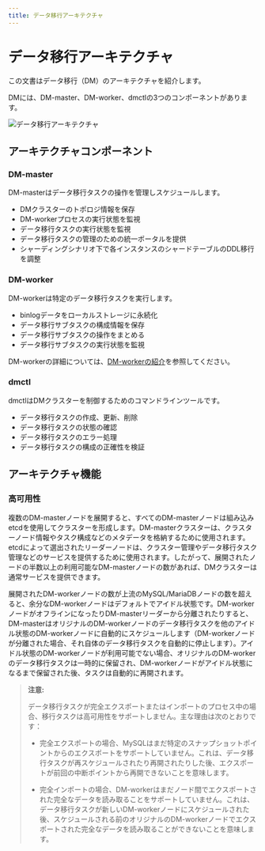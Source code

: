 ```yaml
---
title: データ移行アーキテクチャ
---
```


# データ移行アーキテクチャ

この文書はデータ移行（DM）のアーキテクチャを紹介します。

DMには、DM-master、DM-worker、dmctlの3つのコンポーネントがあります。

![データ移行アーキテクチャ](/media/dm/dm-architecture-2.0.png)

## アーキテクチャコンポーネント

### DM-master

DM-masterはデータ移行タスクの操作を管理しスケジュールします。

- DMクラスターのトポロジ情報を保存
- DM-workerプロセスの実行状態を監視
- データ移行タスクの実行状態を監視
- データ移行タスクの管理のための統一ポータルを提供
- シャーディングシナリオ下で各インスタンスのシャードテーブルのDDL移行を調整

### DM-worker

DM-workerは特定のデータ移行タスクを実行します。

- binlogデータをローカルストレージに永続化
- データ移行サブタスクの構成情報を保存
- データ移行サブタスクの操作をまとめる
- データ移行サブタスクの実行状態を監視

DM-workerの詳細については、[DM-workerの紹介](/dm/dm-worker-intro.md)を参照してください。

### dmctl

dmctlはDMクラスターを制御するためのコマンドラインツールです。

- データ移行タスクの作成、更新、削除
- データ移行タスクの状態の確認
- データ移行タスクのエラー処理
- データ移行タスクの構成の正確性を検証

## アーキテクチャ機能

### 高可用性

複数のDM-masterノードを展開すると、すべてのDM-masterノードは組み込みetcdを使用してクラスターを形成します。DM-masterクラスターは、クラスターノード情報やタスク構成などのメタデータを格納するために使用されます。etcdによって選出されたリーダーノードは、クラスター管理やデータ移行タスク管理などのサービスを提供するために使用されます。したがって、展開されたノードの半数以上の利用可能なDM-masterノードの数があれば、DMクラスターは通常サービスを提供できます。

展開されたDM-workerノードの数が上流のMySQL/MariaDBノードの数を超えると、余分なDM-workerノードはデフォルトでアイドル状態です。DM-workerノードがオフラインになったりDM-masterリーダーから分離されたりすると、DM-masterはオリジナルのDM-workerノードのデータ移行タスクを他のアイドル状態のDM-workerノードに自動的にスケジュールします（DM-workerノードが分離された場合、それ自体のデータ移行タスクを自動的に停止します）。アイドル状態のDM-workerノードが利用可能でない場合、オリジナルのDM-workerのデータ移行タスクは一時的に保留され、DM-workerノードがアイドル状態になるまで保留された後、タスクは自動的に再開されます。

> **注意:**
>
> データ移行タスクが完全エクスポートまたはインポートのプロセス中の場合、移行タスクは高可用性をサポートしません。主な理由は次のとおりです：
>
> - 完全エクスポートの場合、MySQLはまだ特定のスナップショットポイントからのエクスポートをサポートしていません。これは、データ移行タスクが再スケジュールされたり再開されたりした後、エクスポートが前回の中断ポイントから再開できないことを意味します。
>
> - 完全インポートの場合、DM-workerはまだノード間でエクスポートされた完全なデータを読み取ることをサポートしていません。これは、データ移行タスクが新しいDM-workerノードにスケジュールされた後、スケジュールされる前のオリジナルのDM-workerノードでエクスポートされた完全なデータを読み取ることができないことを意味します。